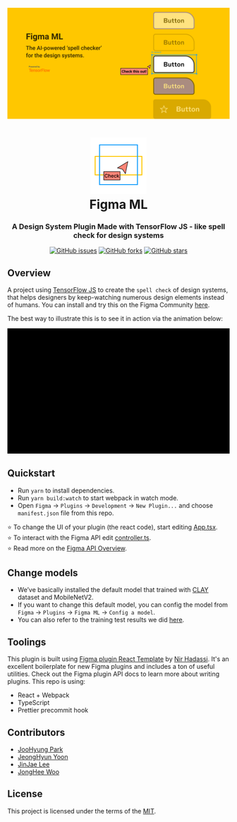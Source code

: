 <p align="center">
  <a href="#">
    <img alt="Figma ML" src="public/file-cover.png" />
  </a>
</p>
<h1 align="center">
  <img alt="Figma ML" src="public/logo.png" /><br/>Figma ML
</h1>

<h3 align="center">
  A Design System Plugin Made with TensorFlow JS - like spell check for design systems
</h3>
<div align="center">
	<a href="https://github.com/dusskapark/figma-ml/issues"><img alt="GitHub issues" src="https://img.shields.io/github/issues/dusskapark/figma-ml"></a>
	<a href="https://github.com/dusskapark/figma-ml/network"><img alt="GitHub forks" src="https://img.shields.io/github/forks/dusskapark/figma-ml"></a>
	<a href="https://github.com/dusskapark/figma-ml/stargazers"><img alt="GitHub stars" src="https://img.shields.io/github/stars/dusskapark/figma-ml"></a>
</div>

## Overview

A project using [TensorFlow JS](https://www.tensorflow.org/js) to create the `spell check` of design systems, that helps designers by keep-watching numerous design elements instead of humans. You can install and try this on the Figma Community [here](https://www.figma.com/community/plugin/1049316538308913961/Figma-ML). 

The best way to illustrate this is to see it in action via the animation below:

[![Demo](public/socialMediaGraphic.gif)](https://youtu.be/yUV5dVboGcA) 




## Quickstart
* Run `yarn` to install dependencies.
* Run `yarn build:watch` to start webpack in watch mode.
* Open `Figma` -> `Plugins` -> `Development` -> `New Plugin...` and choose `manifest.json` file from this repo.

⭐ To change the UI of your plugin (the react code), start editing [App.tsx](./src/app/components/App.tsx).  
⭐ To interact with the Figma API edit [controller.ts](./src/plugin/controller.ts).  
⭐ Read more on the [Figma API Overview](https://www.figma.com/plugin-docs/api/api-overview/).

## Change models

* We’ve basically installed the default model that trained with [CLAY](https://github.com/google-research-datasets/clay) dataset and MobileNetV2.
* If you want to change this default model, you can config the model from `Figma` -> `Plugins` -> `Figma ML` -> `Config a model`.
* You can also refer to the training test results we did [here](https://github.com/dusskapark/design-system-detector).

## Toolings

This plugin is built using [Figma plugin React Template](https://github.com/nirsky/figma-plugin-react-template) by [Nir Hadassi](https://github.com/nirsky). It's an excellent boilerplate for new Figma plugins and includes a ton of useful utilities. Check out the Figma plugin API docs to learn more about writing plugins. This repo is using:

* React + Webpack
* TypeScript
* Prettier precommit hook

## Contributors 

- [JooHyung Park](https://github.com/dusskapark)
- [JeongHyun Yoon](https://github.com/ave10987)
- [JinJae Lee](https://jinbread.works)
- [JongHee Woo](https://github.com/JongheeWoo)



## License

This project is licensed under the terms of the [MIT](./LICENSE.md).
